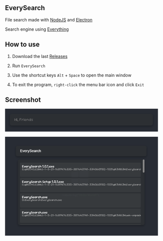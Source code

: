 ## EverySearch

File search made with [NodeJS](https://github.com/nodejs/node) and [Electron](https://github.com/electron/electron)

Search engine using [Everything](https://www.voidtools.com/)

## How to use

1. Download the last [Releases](https://github.com/AsZer0s/EverySearch/releases/latest)

2. Run `EverySearch`

3. Use the shortcut keys `Alt` + `Space` to open the main window

4. To exit the program, `right-click` the menu bar icon and click `Exit`

## Screenshot

![MainWindows](./Files/MainWindows.png)

![SearchWindows](./Files/SearchWindows.png)
